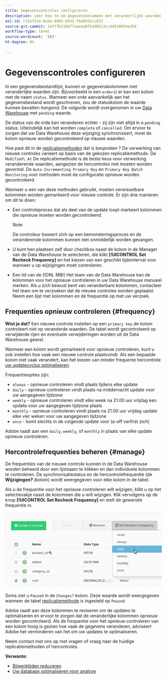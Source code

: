 ```yaml
---
title: Gegevenscontroles configureren
description: Leer hoe te om gegevenskolommen met veranderlijke waarden te vormen.
exl-id: c31ef32e-ba5a-4902-b632-fbab551cc632
source-git-commit: 14777b216bf7aaeea0fb2d0513cc94539034a359
workflow-type: tm+mt
source-wordcount: '563'
ht-degree: 0%

---
```


# Gegevenscontroles configureren

In een gegevensbestandlijst, kunnen er gegevenskolommen met veranderlijke waarden zijn. Bijvoorbeeld in een `orders`) er kan een kolom met de naam `status`. Wanneer een orde aanvankelijk aan het gegevensbestand wordt geschreven, zou de statuskolom de waarde kunnen bevatten _hangend_. De volgorde wordt overgenomen in uw [Data Warehouse](../data-warehouse-mgr/tour-dwm.md) met `pending` waarde.

De status van de orde kan veranderen echter - zij zijn niet altijd in a `pending` status. Uiteindelijk kan het worden `complete` of `cancelled`. Om ervoor te zorgen dat uw Data Warehouse deze wijziging synchroniseert, moet de kolom opnieuw worden gecontroleerd op nieuwe waarden.

Hoe past dit in de [replicatiemethoden](../data-warehouse-mgr/cfg-replication-methods.md) dat is besproken ? De verwerking van nieuwe controles varieert op basis van de gekozen replicatiemethode. De `Modified\_At` De replicatiemethode is de beste keus voor verwerking veranderende waarden, aangezien de hercontroles niet moeten worden gevormd. De `Auto-Incrementing Primary Key` en `Primary Key Batch Monitoring` voor methoden moet de configuratie opnieuw worden gecontroleerd.

Wanneer u een van deze methoden gebruikt, moeten verwisselbare kolommen worden gemarkeerd voor nieuwe controle. Er zijn drie manieren om dit te doen:

* Een controleproces dat als deel van de update loopt markeert kolommen die opnieuw moeten worden gecontroleerd.

   >[!NOTE]
   >
   >De controleur baseert zich op een bemonsteringsproces en de veranderende kolommen kunnen niet onmiddellijk worden gevangen.

* U kunt hen plaatsen zelf door checkbox naast de kolom in de Manager van de Data Warehouse te selecteren, die klikt **[!UICONTROL Set Recheck Frequency]** en het kiezen van een geschikt tijdsinterval voor wanneer u op wijzigingen moet controleren.
* Een lid van de [!DNL MBI] Het team van de Data Warehouse kan de kolommen voor het opnieuw controleren in uw Data Warehouse manueel merken. Als u zich bewust bent van veranderbare kolommen, contacteer het team om te verzoeken dat de nieuwe controles worden geplaatst. Neem een lijst met kolommen en de frequentie op met uw verzoek.

## Frequenties opnieuw controleren {#frequency}

**Wist je dat?**
Een nieuwe controle instellen op een `primary key` de kolom controleert niet op veranderde waarden. De tabel wordt gecontroleerd op verwijderde rijen en eventuele verwijderingen worden uit de Data Warehouse gewist.

Wanneer een kolom wordt gemarkeerd voor opnieuw controleren, kunt u ook instellen hoe vaak een nieuwe controle plaatsvindt. Als een bepaalde kolom niet vaak verandert, kan het kiezen van minder frequente hercontrole [uw updatecyclus optimaliseren](../../best-practices/reduce-update-cycle-time.md).

Frequentieopties zijn:

* `always` - opnieuw controleren vindt plaats tijdens elke update
* `daily` - opnieuw controleren vindt plaats na middernacht update voor uw aangegeven tijdzone
* `weekly` - opnieuw controleren vindt elke week na 21.00 uur vrijdag een update voor uw aangegeven tijdzone plaats
* `monthly` - opnieuw controleren vindt plaats na 21.00 uur vrijdag update elke vier weken voor uw aangegeven tijdzone
* `once` - komt slechts in de volgende update voor (a-off verfrist zich)

Adobe raadt aan een `daily`, `weekly`, of `monthly` in plaats van elke update opnieuw controleren.

## Hercontrolefrequenties beheren {#manage}

De frequenties van de nieuwe controle kunnen in de Data Warehouse worden beheerd door een lijstnaam te klikken en dan individuele kolommen te controleren. De synchronisatiestatus en de hercontrolefrequentie (de **Wijzigingen?** (kolom) wordt weergegeven voor elke kolom in de tabel.

Als u de frequentie voor het opnieuw controleren wilt wijzigen, klikt u op het selectievakje naast de kolommen die u wilt wijzigen. Klik vervolgens op de knop **[!UICONTROL Set Recheck Frequency]** en stelt de gewenste frequentie in.

![](../../assets/dwm-recheck.png)

Soms ziet u `Paused` in de `Changes?` kolom. Deze waarde wordt weergegeven wanneer de tabel [replicatiemethode](../../data-analyst/data-warehouse-mgr/cfg-data-rechecks.md) is ingesteld op `Paused`.

Adobe raadt aan deze kolommen te reviseren om de updates te optimaliseren en ervoor te zorgen dat de veranderlijke kolommen opnieuw worden gecontroleerd. Als de frequentie voor het opnieuw controleren van een kolom hoog is gezien hoe vaak de gegevens veranderen, adviseert Adobe het verminderen van het om uw updates te optimaliseren.

Neem contact met ons op met vragen of vraag naar de huidige replicatiemethoden of hercontroles.

**Verwante:**

* [Bijwerktijden reduceren](../../best-practices/reduce-update-cycle-time.md)
* [Uw database optimaliseren voor analyse](../../best-practices/opt-db-analysis.md)

